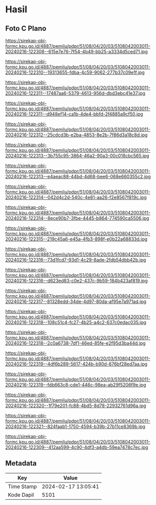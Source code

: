 # Hasil

## Foto C Plano

https://sirekap-obj-formc.kpu.go.id/4887/pemilu/pdpr/51/08/04/20/03/5108042003011-20240216-122308--615e7e76-7f54-4b49-bb25-a3334d5ced71.jpg

https://sirekap-obj-formc.kpu.go.id/4887/pemilu/pdpr/51/08/04/20/03/5108042003011-20240216-122310--19313655-fdba-4c59-9062-277b37c09e1f.jpg

https://sirekap-obj-formc.kpu.go.id/4887/pemilu/pdpr/51/08/04/20/03/5108042003011-20240216-122311--17487aa6-5379-4613-956d-dbd3ebc41e37.jpg

https://sirekap-obj-formc.kpu.go.id/4887/pemilu/pdpr/51/08/04/20/03/5108042003011-20240216-122311--d948ef14-ca1b-4de4-bbfd-2f4885a9cf50.jpg

https://sirekap-obj-formc.kpu.go.id/4887/pemilu/pdpr/51/08/04/20/03/5108042003011-20240216-122312--25cdcd3b-e2ba-4853-8e2b-7f86d3a18c8d.jpg

https://sirekap-obj-formc.kpu.go.id/4887/pemilu/pdpr/51/08/04/20/03/5108042003011-20240216-122313--3b755c95-3864-46a2-90a3-00c018cbc565.jpg

https://sirekap-obj-formc.kpu.go.id/4887/pemilu/pdpr/51/08/04/20/03/5108042003011-20240216-122313--e4aeac88-44bd-4d68-bee6-068e660355c2.jpg

https://sirekap-obj-formc.kpu.go.id/4887/pemilu/pdpr/51/08/04/20/03/5108042003011-20240216-122314--042d4c2d-540c-4e81-aa26-f2e8567f819c.jpg

https://sirekap-obj-formc.kpu.go.id/4887/pemilu/pdpr/51/08/04/20/03/5108042003011-20240216-122314--8ece90b7-3fbe-4445-b864-774590ca5506.jpg

https://sirekap-obj-formc.kpu.go.id/4887/pemilu/pdpr/51/08/04/20/03/5108042003011-20240216-122315--219c45a6-e45a-4fb3-898f-e0b22a68833d.jpg

https://sirekap-obj-formc.kpu.go.id/4887/pemilu/pdpr/51/08/04/20/03/5108042003011-20240216-122316--73d1fcd7-93d1-4c29-8ade-2fdb54dbb42b.jpg

https://sirekap-obj-formc.kpu.go.id/4887/pemilu/pdpr/51/08/04/20/03/5108042003011-20240216-122316--d623ed83-c0e2-437c-9b59-184b423af819.jpg

https://sirekap-obj-formc.kpu.go.id/4887/pemilu/pdpr/51/08/04/20/03/5108042003011-20240216-122317--81328edd-34de-4d97-80da-af95e7a971ad.jpg

https://sirekap-obj-formc.kpu.go.id/4887/pemilu/pdpr/51/08/04/20/03/5108042003011-20240216-122318--108c51c4-fc27-4b25-a4c2-637c0edac035.jpg

https://sirekap-obj-formc.kpu.go.id/4887/pemilu/pdpr/51/08/04/20/03/5108042003011-20240216-122318--2c0a6738-7df1-46ed-85fe-e2f95d3ba44d.jpg

https://sirekap-obj-formc.kpu.go.id/4887/pemilu/pdpr/51/08/04/20/03/5108042003011-20240216-122319--4df6b289-5617-424b-b90d-676bf28ed7aa.jpg

https://sirekap-obj-formc.kpu.go.id/4887/pemilu/pdpr/51/08/04/20/03/5108042003011-20240216-122319--fdb663c8-cde1-446c-98ea-ab29f5206f9e.jpg

https://sirekap-obj-formc.kpu.go.id/4887/pemilu/pdpr/51/08/04/20/03/5108042003011-20240216-122320--1f79e201-fc88-4bd5-8d78-22932761d96a.jpg

https://sirekap-obj-formc.kpu.go.id/4887/pemilu/pdpr/51/08/04/20/03/5108042003011-20240216-122321--824faab1-1750-4594-b39b-27b11ce8369b.jpg

https://sirekap-obj-formc.kpu.go.id/4887/pemilu/pdpr/51/08/04/20/03/5108042003011-20240216-122309--412aa599-4c90-4df3-a4db-59ea7478c7ec.jpg


## Metadata

| Key        | Value               |
| ---------- | ------------------- |
| Time Stamp | 2024-02-17 13:05:41 |
| Kode Dapil | 5101                |



